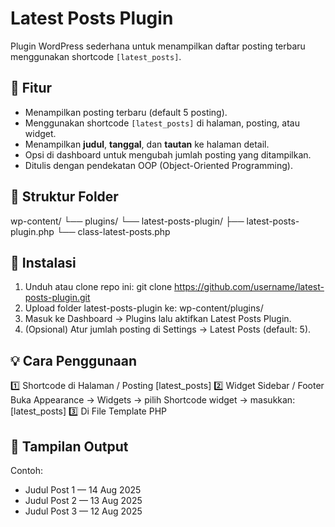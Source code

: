 # Latest Posts Plugin

Plugin WordPress sederhana untuk menampilkan daftar posting terbaru menggunakan shortcode `[latest_posts]`.

## 📌 Fitur
- Menampilkan posting terbaru (default 5 posting).
- Menggunakan shortcode `[latest_posts]` di halaman, posting, atau widget.
- Menampilkan **judul**, **tanggal**, dan **tautan** ke halaman detail.
- Opsi di dashboard untuk mengubah jumlah posting yang ditampilkan.
- Ditulis dengan pendekatan OOP (Object-Oriented Programming).

## 📂 Struktur Folder
wp-content/
└── plugins/
    └── latest-posts-plugin/
        ├── latest-posts-plugin.php
        └── class-latest-posts.php

## 🚀 Instalasi
1. Unduh atau clone repo ini:
   git clone https://github.com/username/latest-posts-plugin.git
2. Upload folder latest-posts-plugin ke:
   wp-content/plugins/
3. Masuk ke Dashboard → Plugins lalu aktifkan Latest Posts Plugin.
4. (Opsional) Atur jumlah posting di Settings → Latest Posts (default: 5).

## 💡 Cara Penggunaan
1️⃣ Shortcode di Halaman / Posting 
    [latest_posts]
2️⃣ Widget Sidebar / Footer
    Buka Appearance → Widgets → pilih Shortcode widget → masukkan: [latest_posts]
3️⃣ Di File Template PHP
    <?php echo do_shortcode('[latest_posts]'); ?>

## 📸 Tampilan Output
Contoh:
- Judul Post 1 — 14 Aug 2025
- Judul Post 2 — 13 Aug 2025
- Judul Post 3 — 12 Aug 2025

